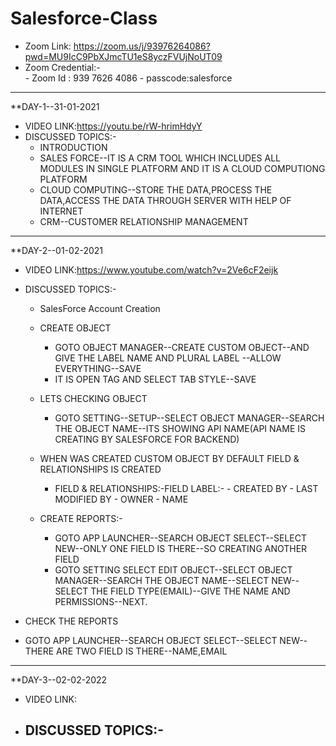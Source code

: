# Salesforce-Class

- Zoom Link: https://zoom.us/j/93976264086?pwd=MU9IcC9PbXJmcTU1eS8yczFVUjNoUT09 
- Zoom Credential:-  
                   - Zoom Id : 939 7626 4086 
                   - passcode:salesforce

-------------------------------------------------------------------
**DAY-1--31-01-2021
- VIDEO LINK:https://youtu.be/rW-hrimHdyY
- DISCUSSED TOPICS:-
  - INTRODUCTION
  - SALES FORCE--IT IS A CRM TOOL WHICH INCLUDES ALL MODULES IN SINGLE PLATFORM AND IT IS A CLOUD COMPUTIONG PLATFORM
  - CLOUD COMPUTING--STORE THE DATA,PROCESS THE DATA,ACCESS THE DATA THROUGH SERVER WITH HELP OF INTERNET
  - CRM--CUSTOMER RELATIONSHIP MANAGEMENT

-----------------------------------------------------------------------
**DAY-2--01-02-2021
- VIDEO LINK:https://www.youtube.com/watch?v=2Ve6cF2eijk
- DISCUSSED TOPICS:-
  - SalesForce Account Creation
  - CREATE OBJECT

    - GOTO OBJECT MANAGER--CREATE CUSTOM OBJECT--AND GIVE THE LABEL NAME AND PLURAL LABEL --ALLOW EVERYTHING--SAVE
    - IT IS OPEN TAG AND SELECT TAB STYLE--SAVE

  - LETS CHECKING OBJECT

    - GOTO SETTING--SETUP--SELECT OBJECT MANAGER--SEARCH THE OBJECT NAME--ITS SHOWING API NAME(API NAME IS CREATING BY SALESFORCE FOR BACKEND)

  - WHEN WAS CREATED CUSTOM OBJECT BY DEFAULT FIELD & RELATIONSHIPS IS CREATED
    - FIELD & RELATIONSHIPS:-FIELD LABEL:-
                                        - CREATED BY 
                                        - LAST MODIFIED BY
                                        - OWNER
                                        - NAME
   - CREATE REPORTS:-

     - GOTO APP LAUNCHER--SEARCH OBJECT SELECT--SELECT NEW--ONLY ONE FIELD IS THERE--SO CREATING ANOTHER FIELD
     - GOTO SETTING SELECT EDIT OBJECT--SELECT OBJECT MANAGER--SEARCH THE OBJECT NAME--SELECT NEW--SELECT THE FIELD TYPE(EMAIL)--GIVE THE NAME AND PERMISSIONS--NEXT.
       
- CHECK THE REPORTS
- GOTO APP LAUNCHER--SEARCH OBJECT SELECT--SELECT NEW--THERE ARE TWO FIELD IS THERE--NAME,EMAIL

-------------------------------------------------------------------------------------------------------------
**DAY-3--02-02-2022
- VIDEO LINK:
- DISCUSSED TOPICS:-
  - 
